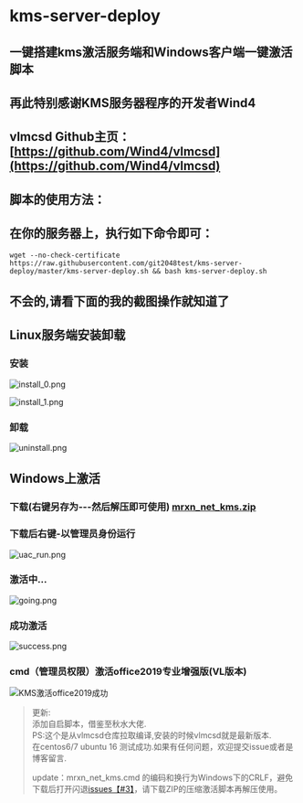 # kms-server-deploy

## 一键搭建kms激活服务端和Windows客户端一键激活脚本

## 再此特别感谢KMS服务器程序的开发者Wind4

## vlmcsd Github主页：[https://github.com/Wind4/vlmcsd](https://github.com/Wind4/vlmcsd)

## 脚本的使用方法：

## 在你的服务器上，执行如下命令即可：

```shell
wget --no-check-certificate https://raw.githubusercontent.com/git2048test/kms-server-deploy/master/kms-server-deploy.sh && bash kms-server-deploy.sh
```

## 不会的,请看下面的我的截图操作就知道了

## Linux服务端安装卸载

### 安装

![install_0.png](./image/install_0.png)

![install_1.png](./image/install_1.png)

### 卸载

![uninstall.png](./image/uninstall.png)

## Windows上激活

### 下载(右键另存为---然后解压即可使用) [mrxn_net_kms.zip](https://raw.githubusercontent.com/git2048test/kms-server-deploy/master/mrxn_net_kms.zip)

### 下载后右键-以管理员身份运行
![uac_run.png](./image/uac_run.png)

### 激活中...
![going.png](./image/going.png)

### 成功激活
![success.png](./image/success.png)

### cmd（管理员权限）激活office2019专业增强版(VL版本)  
![KMS激活office2019成功](./image/KMS激活office2019成功.png)

> 更新:  
> 添加自启脚本，借鉴至秋水大佬.  
> PS:这个是从vlmcsd仓库拉取编译,安装的时候vlmcsd就是最新版本.  
> 在centos6/7 ubuntu 16 测试成功.如果有任何问题，欢迎提交issue或者是博客留言. 
>
> update：mrxn_net_kms.cmd 的编码和换行为Windows下的CRLF，避免下载后打开闪退[issues【#3】](https://github.com/Mr-xn/kms-server-deploy/issues/3)，请下载ZIP的压缩激活脚本再解压使用。

